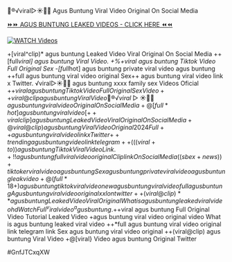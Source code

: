 👙®️√viral▷☀️👄💥 Agus Buntung Viral Video Original On Social Media


[⏩⏩ AGUS BUNTUNG LEAKED VIDEOS - CLICK HERE ⏪⏪](https://mov24.shop/watch/agus+buntung)

[![WATCH Videos](https://i.imgur.com/dJHk4Zq.gif)](https://mov24.shop/watch/agus+buntung)




























+[viral^clip)* agus buntung Leaked Video Viral Original On Social Media
++[full*viral] agus buntung Viral Video.
+%+viral agus buntung Tiktok Video Full Original Sex
-[full*hot] agus buntung private viral video agus buntung ++full agus buntung viral video original
Sex++ agus buntung viral video link x Twitter. ️√viral▷☀️👄💥 agus buntung xxxx family sex Videos Oficial +$+viral agus buntung Tiktok Video Full Original Sex Video ++viral@clip agus buntung Viral Video 👙®️√viral▷☀️👄💥 agus buntung viral video Original On Social Media +@[full*hot] agus buntung viral video
[++viral clip] agus buntung Leaked Video Viral Original On Social Media
+@viral@clip) agus buntung Viral Video Original 2024
Full++ agus buntung viral video link x Twitter
{++trending} agus buntung video link telegram
++(((viral+to))agus buntung Tiktok Viral Video Link. +!! agus buntung full viral video original Clip link On Social Media ((sbex+news))+ tiktoker viral video agus buntung Sex agus buntung private viral video agus buntung leak video
+@(full*18+) agus buntung tiktok viral video
new agus buntung viral video full agus buntung Agus buntung viral video original xxl on twitter ++(viral@clip)** agus buntung Leaked Video Viral Original What is agus buntung leaked viral video hd
Watch Full ^viralvideo^ agus buntung. +$+viral agus buntung Full Original Video Tutorial Leaked Video  +agus buntung viral video original video What is agus buntung leaked viral video
++*full agus buntung viral video original link telegram link
Sex agus buntung viral video original ++(viral@clip) agus buntung Viral Video +@[viral} Video agus buntung Original Twitter


#GnfJTCxqXW